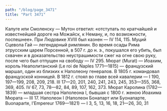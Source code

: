 ```yaml
---
path: "/blog/page_3471"
title: "Part 3471"
---
```


 Калуге или Смоленску — Мутон ответил: «отступать по кратчайшей и известнейшей дороге на Можайск, к Неману, и, по возможности, поспешнее». При Людовике XVIII был казнен — IV 114, 115.
Муций Сцевола Гай — легендарный римлянин. Во время осады Рима этрусским царем Порсенной, в 507 г. до н. э., покушался его убить, был схвачен и в доказательство неустрашимости сжег на огне свою руку, после чего был отпущен на свободу — IV 295.
Мюрат (Murat) — Иоахим, король Неаполитанский (Le roi de Naples 1771—1815) — французский маршал, один из близких к Наполеону генералов. В 1805 г. командовал французской конницей. В 1812 г. стоял во главе всей кавалерии — I 190, 197—199, 208, 209, 218. III 17—20, 201, 240, 241, 243, 245, 353—355, 368, 369, 405. IV 67, 73, 78—82, 84, 89, 107, 162, 373.
Мюрат Каролина (1782—1839) — младшая сестра Наполеона I, бывшая с 1800 г. женою Иоахима Мюрата — III 17.
Наполеон I (Наполеон Бонапарт или Буонапарте, Buonaparte, l’Empereur 1769—1821) — I 3, 5, 13, 16, 18, 21—26, 30, 31
